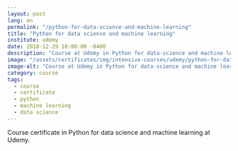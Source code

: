 ```yaml
---
layout: post
lang: en
permalink: "/python-for-data-science-and-machine-learning"
title: "Python for data science and machine learning"
institute: udemy
date: 2018-12-29 18:00:00 -0400
description: "Course at Udemy in Python for data-science and machine learning."
image: "/assets/certificates/img/intensive-courses/udemy/python-for-data-science-and-machine-learning.jpg"
image-alt: "Course at Udemy in Python for data-science and machine learning certificate."
category: course
tags:
  - course
  - certificate
  - python
  - machine learning
  - data science
---
```


Course certificate in Python for data science and machine learning at Udemy.
